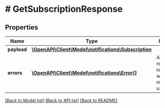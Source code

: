 # # GetSubscriptionResponse

## Properties

Name | Type | Description | Notes
------------ | ------------- | ------------- | -------------
**payload** | [**\OpenAPI\Client\Model\notifications\Subscription**](Subscription.md) |  | [optional]
**errors** | [**\OpenAPI\Client\Model\notifications\Error[]**](Error.md) | A list of error responses returned when a request is unsuccessful. | [optional]

[[Back to Model list]](../../README.md#models) [[Back to API list]](../../README.md#endpoints) [[Back to README]](../../README.md)
